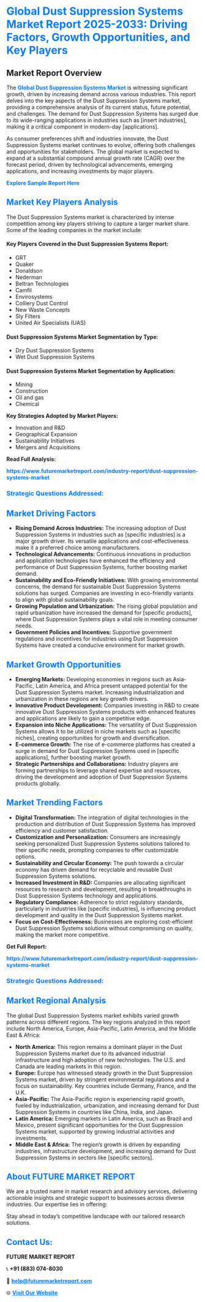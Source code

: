 <h1 style="color: #007BFF;">Global Dust Suppression Systems Market Report 2025-2033: Driving Factors, Growth Opportunities, and Key Players</h1>

<section id="overview">
<h2>Market Report Overview</h2>
<p>The <a href="https://www.futuremarketreport.com/industry-report/dust-suppression-systems-market" style="color: #007BFF; text-decoration: none;"><strong>Global Dust Suppression Systems Market</strong></a> is witnessing significant growth, driven by increasing demand across various industries. This report delves into the key aspects of the Dust Suppression Systems market, providing a comprehensive analysis of its current status, future potential, and challenges. The demand for Dust Suppression Systems has surged due to its wide-ranging applications in industries such as [insert industries], making it a critical component in modern-day [applications].</p>
<p>As consumer preferences shift and industries innovate, the Dust Suppression Systems market continues to evolve, offering both challenges and opportunities for stakeholders. The global market is expected to expand at a substantial compound annual growth rate (CAGR) over the forecast period, driven by technological advancements, emerging applications, and increasing investments by major players.</p>
</section>

<section id="overview">
<p><a href="https://www.futuremarketreport.com/request-sample/reportId=56856" style="color: #007BFF; text-decoration: none;"><strong>Explore Sample Report Here</strong></a></p>
</section>

<section id="key-players">
<h2 style="color: #007BFF;">Market Key Players Analysis</h2>
<p>The Dust Suppression Systems market is characterized by intense competition among key players striving to capture a larger market share. Some of the leading companies in the market include:</p>
<h4>Key Players Covered in the Dust Suppression Systems Report:</h4>
<ul><li>GRT</li><li>Quaker</li><li>Donaldson</li><li>Nederman</li><li>Beltran Technologies</li><li>Camfil</li><li>Envirosystems</li><li>Colliery Dust Control</li><li>New Waste Concepts</li><li>Sly Filters</li><li>United Air Specialists (UAS)</li></ul>
<h4>Dust Suppression Systems Market Segmentation by Type:</h4>
<ul><li>Dry Dust Suppression Systems</li><li>Wet Dust Suppression Systems</li></ul>

<h4>Dust Suppression Systems Market Segmentation by Application:</h4>
<ul><li>Mining</li><li>Construction</li><li>Oil and gas</li><li>Chemical</li></ul>
<p><strong>Key Strategies Adopted by Market Players:</strong></p>
<ul>
<li>Innovation and R&D</li>
<li>Geographical Expansion</li>
<li>Sustainability Initiatives</li>
<li>Mergers and Acquisitions</li>
</ul>
</section>

<section>
<p><strong>Read Full Analysis: </strong></p><a href="https://www.futuremarketreport.com/industry-report/dust-suppression-systems-market" style="color: #007BFF; text-decoration: none;"><strong>https://www.futuremarketreport.com/industry-report/dust-suppression-systems-market</strong></a>
<h3 style="color: #007BFF;">Strategic Questions Addressed:</h3>
</section>

<section id="driving-factors">
<h2 style="color: #007BFF;">Market Driving Factors</h2>
<ul>
<li><strong>Rising Demand Across Industries:</strong> The increasing adoption of Dust Suppression Systems in industries such as [specific industries] is a major growth driver. Its versatile applications and cost-effectiveness make it a preferred choice among manufacturers.</li>
<li><strong>Technological Advancements:</strong> Continuous innovations in production and application technologies have enhanced the efficiency and performance of Dust Suppression Systems, further boosting market demand.</li>
<li><strong>Sustainability and Eco-Friendly Initiatives:</strong> With growing environmental concerns, the demand for sustainable Dust Suppression Systems solutions has surged. Companies are investing in eco-friendly variants to align with global sustainability goals.</li>
<li><strong>Growing Population and Urbanization:</strong> The rising global population and rapid urbanization have increased the demand for [specific products], where Dust Suppression Systems plays a vital role in meeting consumer needs.</li>
<li><strong>Government Policies and Incentives:</strong> Supportive government regulations and incentives for industries using Dust Suppression Systems have created a conducive environment for market growth.</li>
</ul>
</section>

<section id="growth-opportunities">
<h2 style="color: #007BFF;">Market Growth Opportunities</h2>
<ul>
<li><strong>Emerging Markets:</strong> Developing economies in regions such as Asia-Pacific, Latin America, and Africa present untapped potential for the Dust Suppression Systems market. Increasing industrialization and urbanization in these regions are key growth drivers.</li>
<li><strong>Innovative Product Development:</strong> Companies investing in R&D to create innovative Dust Suppression Systems products with enhanced features and applications are likely to gain a competitive edge.</li>
<li><strong>Expansion into Niche Applications:</strong> The versatility of Dust Suppression Systems allows it to be utilized in niche markets such as [specific niches], creating opportunities for growth and diversification.</li>
<li><strong>E-commerce Growth:</strong> The rise of e-commerce platforms has created a surge in demand for Dust Suppression Systems used in [specific applications], further boosting market growth.</li>
<li><strong>Strategic Partnerships and Collaborations:</strong> Industry players are forming partnerships to leverage shared expertise and resources, driving the development and adoption of Dust Suppression Systems products globally.</li>
</ul>
</section>

<section id="trending-factors">
<h2 style="color: #007BFF;">Market Trending Factors</h2>
<ul>
<li><strong>Digital Transformation:</strong> The integration of digital technologies in the production and distribution of Dust Suppression Systems has improved efficiency and customer satisfaction.</li>
<li><strong>Customization and Personalization:</strong> Consumers are increasingly seeking personalized Dust Suppression Systems solutions tailored to their specific needs, prompting companies to offer customizable options.</li>
<li><strong>Sustainability and Circular Economy:</strong> The push towards a circular economy has driven demand for recyclable and reusable Dust Suppression Systems solutions.</li>
<li><strong>Increased Investment in R&D:</strong> Companies are allocating significant resources to research and development, resulting in breakthroughs in Dust Suppression Systems technology and applications.</li>
<li><strong>Regulatory Compliance:</strong> Adherence to strict regulatory standards, particularly in industries like [specific industries], is influencing product development and quality in the Dust Suppression Systems market.</li>
<li><strong>Focus on Cost-Effectiveness:</strong> Businesses are exploring cost-efficient Dust Suppression Systems solutions without compromising on quality, making the market more competitive.</li>
</ul>
</section>

<section>
<p><strong>Get Full Report: </strong></p><a href="https://www.futuremarketreport.com/industry-report/dust-suppression-systems-market" style="color: #007BFF; text-decoration: none;"><strong>https://www.futuremarketreport.com/industry-report/dust-suppression-systems-market</strong></a>
<h3 style="color: #007BFF;">Strategic Questions Addressed:</h3>
</section>


<section id="regional-analysis">
<h2 style="color: #007BFF;">Market Regional Analysis</h2>
<p>The global Dust Suppression Systems market exhibits varied growth patterns across different regions. The key regions analyzed in this report include North America, Europe, Asia-Pacific, Latin America, and the Middle East & Africa:</p>
<ul>
<li><strong>North America:</strong> This region remains a dominant player in the Dust Suppression Systems market due to its advanced industrial infrastructure and high adoption of new technologies. The U.S. and Canada are leading markets in this region.</li>
<li><strong>Europe:</strong> Europe has witnessed steady growth in the Dust Suppression Systems market, driven by stringent environmental regulations and a focus on sustainability. Key countries include Germany, France, and the U.K.</li>
<li><strong>Asia-Pacific:</strong> The Asia-Pacific region is experiencing rapid growth, fueled by industrialization, urbanization, and increasing demand for Dust Suppression Systems in countries like China, India, and Japan.</li>
<li><strong>Latin America:</strong> Emerging markets in Latin America, such as Brazil and Mexico, present significant opportunities for the Dust Suppression Systems market, supported by growing industrial activities and investments.</li>
<li><strong>Middle East & Africa:</strong> The region’s growth is driven by expanding industries, infrastructure development, and increasing demand for Dust Suppression Systems in sectors like [specific sectors].</li>
</ul>
</section>

<footer>
<h2 style="color: #007BFF;">About FUTURE MARKET REPORT</h2>
<p>We are a trusted name in market research and advisory services, delivering actionable insights and strategic support to businesses across diverse industries. Our expertise lies in offering:</p>

<p>Stay ahead in today’s competitive landscape with our tailored research solutions.</p>

<h2 style="color: #007BFF;">Contact Us:</h2>
<p><strong>FUTURE MARKET REPORT</strong></p>
<p>📞 <strong>+91 (883) 074-8030</strong></p>
<p>📧 <strong><a href="mailto:help@futuremarketreport.com" style="color: #007BFF;">help@futuremarketreport.com</a></strong></p>
<p>🌐 <strong><a href="https://www.futuremarketreport.com/" style="color: #007BFF;">Visit Our Website</a></strong></p>
</footer>